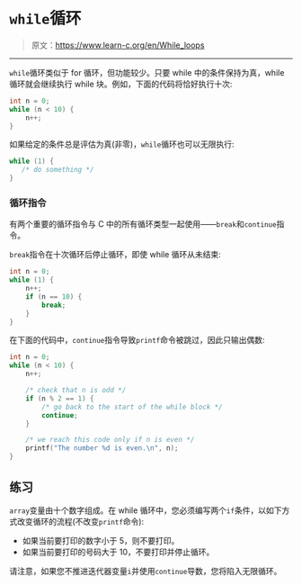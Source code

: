 # `while`循环

> 原文：<https://www.learn-c.org/en/While_loops>

* * *

`while`循环类似于 for 循环，但功能较少。只要 while 中的条件保持为真，while 循环就会继续执行 while 块。例如，下面的代码将恰好执行十次:

```cpp
int n = 0;
while (n < 10) {
    n++;
} 
```

如果给定的条件总是评估为真(非零)，`while`循环也可以无限执行:

```cpp
while (1) {
   /* do something */
} 
```

### 循环指令

有两个重要的循环指令与 C 中的所有循环类型一起使用——`break`和`continue`指令。

`break`指令在十次循环后停止循环，即使 while 循环从未结束:

```cpp
int n = 0;
while (1) {
    n++;
    if (n == 10) {
        break;
    }
} 
```

在下面的代码中，`continue`指令导致`printf`命令被跳过，因此只输出偶数:

```cpp
int n = 0;
while (n < 10) {
    n++;

    /* check that n is odd */
    if (n % 2 == 1) {
        /* go back to the start of the while block */
        continue;
    }

    /* we reach this code only if n is even */
    printf("The number %d is even.\n", n);
} 
```

## 练习

`array`变量由十个数字组成。在 while 循环中，您必须编写两个`if`条件，以如下方式改变循环的流程(不改变`printf`命令):

*   如果当前要打印的数字小于 5，则不要打印。
*   如果当前要打印的号码大于 10，不要打印并停止循环。

请注意，如果您不推进迭代器变量`i`并使用`continue`导数，您将陷入无限循环。
